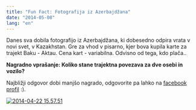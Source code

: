 ```yaml
---
title: "Fun Fact: Fotografija iz Azerbajdžana"
date: "2014-05-08"
lang: "en"
---
```


Danes sva dobila fotografijo iz Azerbajdžana, ki dobesedno odpira vrata v novi svet, v Kazakhstan. Gre za vhod v pisarno, kjer bova kupila karte za trajekt Baku - Aktau. Cena kart - variabilna. Odvisno od tega, kdo plača..

**Nagradno vprašanje: Koliko stane trajektna povezava za dve osebi in vozilo?**

Najbližji odgovor dobi manjšo nagrado, odgovorite pa lahko na [facebook profil](https://www.facebook.com/gremovmongolijo?fref=ts "facebook profil") :).

[![2014-04-22 15.57.51](images/2014-04-22-15.57.51-1200x2136.jpg)](http://gremovmongolijo.com/wp-content/uploads/2014/05/2014-04-22-15.57.51.jpg)
